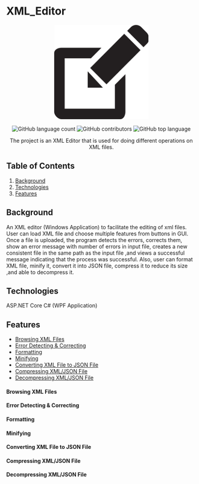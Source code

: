 # XML_Editor

<div align="center">
<img src="https://github.com/Heba-Atef99/XML_Editor/blob/main/Source_Code/editor_icon.png" width="250" height="250" >  
    
    
![GitHub language count](https://img.shields.io/github/languages/count/Heba-Atef99/XML_Editor?color=%2300&logo=GitHub)
![GitHub contributors](https://img.shields.io/github/contributors/Heba-Atef99/XML_Editor?color=%2300&logo=GitHub)
![GitHub top language](https://img.shields.io/github/languages/top/Heba-Atef99/XML_Editor?color=%2300)


The project is an XML Editor that is used for doing different operations on XML files.
</div>  


## Table of Contents
1. [Background](#Background)
2. [Technologies](#Technologies)
3. [Features](#Features)

## Background

An XML editor (Windows Application) to facilitate the editing of xml files. User can load XML file and
choose multiple features from buttons in GUI.
Once a file is uploaded, the program detects the errors, corrects them, show an error message
with number of errors in input file, creates a new consistent file in the same path as the input
file ,and views a successful message indicating that the process was successful.
Also, user can format XML file, minify it, convert it into JSON file, compress it to reduce its size
,and able to decompress it.

## Technologies
ASP.NET Core C# (WPF Application)

## Features
* [Browsing XML Files](#Browsing-XML-Files)
* [Error Detecting & Correcting](#Error-Detecting-&-Correcting)
* [Formatting](#Formatting)
* [Minifying](#Minifying)
* [Converting XML File to JSON File](#Converting-XML-File-to-JSON-File)
* [Compressing XML/JSON File](#Compressing-XML/JSON-File)
* [Decompressing XML/JSON File](#Decompressing-XML/JSON-File)

#### Browsing XML Files
#### Error Detecting & Correcting
#### Formatting
#### Minifying
#### Converting XML File to JSON File
#### Compressing XML/JSON File
#### Decompressing XML/JSON File
